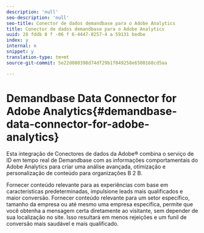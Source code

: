 ```yaml
---
description: 'null'
seo-description: 'null'
seo-title: Conector de dados demandbase para o Adobe Analytics
title: Conector de dados demandbase para o Adobe Analytics
uuid: 28 fddb 8 f -06 f 6-4447-8257-4 a 59131 bedbe
index: y
internal: n
snippet: y
translation-type: tm+mt
source-git-commit: 5e22d080398d74df29b1f849258e6500168cd5aa

---
```



# Demandbase Data Connector for Adobe Analytics{#demandbase-data-connector-for-adobe-analytics}

Esta integração de Conectores de dados da Adobe® combina o serviço de ID em tempo real de Demandbase com as informações comportamentais do Adobe Analytics para criar uma análise avançada, otimização e personalização de conteúdo para organizações B 2 B.

Fornecer conteúdo relevante para as experiências com base em características predeterminadas, impulsione leads mais qualificados e maior conversão. Fornecer conteúdo relevante para um setor específico, tamanho da empresa ou até mesmo uma empresa específica, permite que você obtenha a mensagem certa diretamente ao visitante, sem depender de sua localização no site. Isso resultará em menos rejeições e um funil de conversão mais saudável e mais qualificado.
